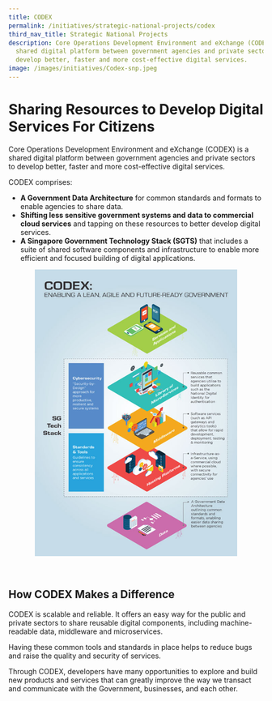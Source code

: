 ```yaml
---
title: CODEX
permalink: /initiatives/strategic-national-projects/codex
third_nav_title: Strategic National Projects
description: Core Operations Development Environment and eXchange (CODEX) is a
  shared digital platform between government agencies and private sectors to
  develop better, faster and more cost-effective digital services.
image: /images/initiatives/Codex-snp.jpeg
---
```



# Sharing Resources to Develop Digital Services For Citizens 

Core Operations Development Environment and eXchange (CODEX) is a shared digital platform between government agencies and private sectors to develop better, faster and more cost-effective digital services. 

CODEX comprises:

* **A Government Data Architecture** for common standards and formats to enable agencies to share data.
* **Shifting less sensitive government systems and data to commercial cloud services** and tapping on these resources to better develop digital services.
* **A Singapore Government Technology Stack (SGTS)** that includes a suite of shared software components and infrastructure to enable more efficient and focused building of digital applications.

<div style="width:100%;display:flex;justify-content:center;"><div style="width:400px;height:600px;"><img src="/images/initiatives/CODEX.jpeg"></div></div>

## How CODEX Makes a Difference

CODEX is scalable and reliable. It offers an easy way for the public and private sectors to share reusable digital components, including machine-readable data, middleware and microservices. 

Having these common tools and standards in place helps to reduce bugs and raise the quality and security of services.

Through CODEX, developers have many opportunities to explore and build new products and services that can greatly improve the way we transact and communicate with the Government, businesses, and each other.